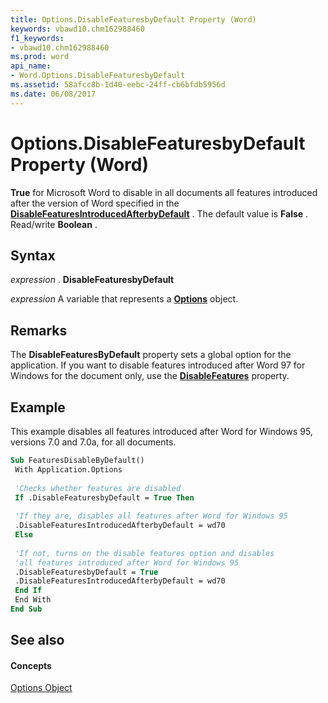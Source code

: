 ```yaml
---
title: Options.DisableFeaturesbyDefault Property (Word)
keywords: vbawd10.chm162988460
f1_keywords:
- vbawd10.chm162988460
ms.prod: word
api_name:
- Word.Options.DisableFeaturesbyDefault
ms.assetid: 58afcc8b-1d40-eebc-24ff-cb6bfdb5956d
ms.date: 06/08/2017
---
```



# Options.DisableFeaturesbyDefault Property (Word)

 **True** for Microsoft Word to disable in all documents all features introduced after the version of Word specified in the **[DisableFeaturesIntroducedAfterbyDefault](Word.Options.DisableFeaturesIntroducedAfterbyDefault.md)** . The default value is **False** . Read/write **Boolean** .


## Syntax

 _expression_ . **DisableFeaturesbyDefault**

 _expression_ A variable that represents a **[Options](Word.Options.md)** object.


## Remarks

The  **DisableFeaturesByDefault** property sets a global option for the application. If you want to disable features introduced after Word 97 for Windows for the document only, use the **[DisableFeatures](Word.Document.DisableFeatures.md)** property.


## Example

This example disables all features introduced after Word for Windows 95, versions 7.0 and 7.0a, for all documents.


```vb
Sub FeaturesDisableByDefault() 
 With Application.Options 
 
 'Checks whether features are disabled 
 If .DisableFeaturesbyDefault = True Then 
 
 'If they are, disables all features after Word for Windows 95 
 .DisableFeaturesIntroducedAfterbyDefault = wd70 
 Else 
 
 'If not, turns on the disable features option and disables 
 'all features introduced after Word for Windows 95 
 .DisableFeaturesbyDefault = True 
 .DisableFeaturesIntroducedAfterbyDefault = wd70 
 End If 
 End With 
End Sub
```


## See also


#### Concepts


[Options Object](Word.Options.md)

